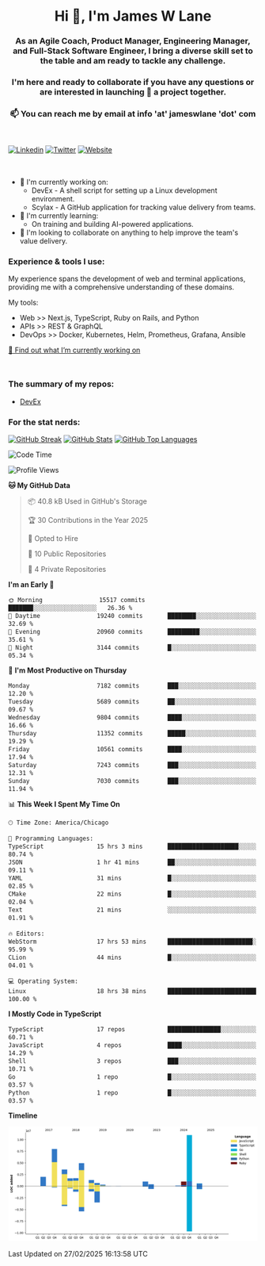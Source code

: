 <h1 align="center">Hi 👋, I'm James W Lane</h1>
<h3 align="center">As an Agile Coach, Product Manager, Engineering Manager, and Full-Stack Software Engineer, I bring a diverse skill set to the table and am ready to tackle any challenge.</h3>
<h3 align="center">I'm here and ready to collaborate if you have any questions or are interested in launching 🚀 a project together.</h3>

<div style="margin-top: 16px;" />

<h3 align="center">📫 You can reach me by email at info 'at' jameswlane 'dot' com</h3>

<div style="margin-top: 48px;" />

[![Linkedin](https://img.shields.io/badge/LinkedIn-0077B5?style=for-the-badge&logo=linkedin&logoColor=white)](https://www.linkedin.com/in/jameswlane/)
[![Twitter](https://img.shields.io/badge/Twitter-1DA1F2?style=for-the-badge&logo=twitter&logoColor=white)](https://x.com/jameswlane)
[![Website](https://img.shields.io/website?down_color=red&down_message=offline&style=for-the-badge&up_color=green&up_message=up&url=https%3A%2F%2Fwww.jameswlane.com)](https://www.jameswlane.com)

<div style="margin-top: 48px;" />

- 🔭 I'm currently working on:
  - DevEx - A shell script for setting up a Linux development environment.
  - Scylax - A GitHub application for tracking value delivery from teams.
- 🌱 I'm currently learning:
  - On training and building AI-powered applications.
- 👯 I'm looking to collaborate on anything to help improve the team's value delivery.

### Experience & tools I use:

My experience spans the development of web and terminal applications, providing me with a comprehensive understanding of these domains.

My tools:
- Web >> Next.js, TypeScript, Ruby on Rails, and Python
- APIs >> REST & GraphQL
- DevOps >> Docker, Kubernetes, Helm, Prometheus, Grafana, Ansible

[🔭 Find out what I’m currently working on](https://www.jameswlane.com/now)  

<div style="margin-top: 50px;"/>

### The summary of my repos:
- [DevEx](https://github.com/jameswlane/devex)  

### For the stat nerds:
[![GitHub Streak](https://github-readme-streak-stats.herokuapp.com?user=jameswlane&theme=tokyonight)](https://git.io/streak-stats)
[![GitHub Stats](https://github-readme-stats.vercel.app/api?username=jameswlane&show_icons=true&theme=tokyonight)](https://github-readme-stats.vercel.app)
[![GitHub Top Languages](https://github-readme-stats.vercel.app/api/top-langs?username=jameswlane&show_icons=true&locale=en&layout=compact&theme=tokyonight)](https://github-readme-stats.vercel.app)

<!--START_SECTION:waka-->
![Code Time](http://img.shields.io/badge/Code%20Time-400%20hrs%2050%20mins-blue)

![Profile Views](http://img.shields.io/badge/Profile%20Views-0-blue)

**🐱 My GitHub Data** 

> 📦 40.8 kB Used in GitHub's Storage 
 > 
> 🏆 30 Contributions in the Year 2025
 > 
> 💼 Opted to Hire
 > 
> 📜 10 Public Repositories 
 > 
> 🔑 4 Private Repositories 
 > 
**I'm an Early 🐤** 

```text
🌞 Morning                15517 commits       ███████░░░░░░░░░░░░░░░░░░   26.36 % 
🌆 Daytime                19240 commits       ████████░░░░░░░░░░░░░░░░░   32.69 % 
🌃 Evening                20960 commits       █████████░░░░░░░░░░░░░░░░   35.61 % 
🌙 Night                  3144 commits        █░░░░░░░░░░░░░░░░░░░░░░░░   05.34 % 
```
📅 **I'm Most Productive on Thursday** 

```text
Monday                   7182 commits        ███░░░░░░░░░░░░░░░░░░░░░░   12.20 % 
Tuesday                  5689 commits        ██░░░░░░░░░░░░░░░░░░░░░░░   09.67 % 
Wednesday                9804 commits        ████░░░░░░░░░░░░░░░░░░░░░   16.66 % 
Thursday                 11352 commits       █████░░░░░░░░░░░░░░░░░░░░   19.29 % 
Friday                   10561 commits       ████░░░░░░░░░░░░░░░░░░░░░   17.94 % 
Saturday                 7243 commits        ███░░░░░░░░░░░░░░░░░░░░░░   12.31 % 
Sunday                   7030 commits        ███░░░░░░░░░░░░░░░░░░░░░░   11.94 % 
```


📊 **This Week I Spent My Time On** 

```text
🕑︎ Time Zone: America/Chicago

💬 Programming Languages: 
TypeScript               15 hrs 3 mins       ████████████████████░░░░░   80.74 % 
JSON                     1 hr 41 mins        ██░░░░░░░░░░░░░░░░░░░░░░░   09.11 % 
YAML                     31 mins             █░░░░░░░░░░░░░░░░░░░░░░░░   02.85 % 
CMake                    22 mins             █░░░░░░░░░░░░░░░░░░░░░░░░   02.04 % 
Text                     21 mins             ░░░░░░░░░░░░░░░░░░░░░░░░░   01.91 % 

🔥 Editors: 
WebStorm                 17 hrs 53 mins      ████████████████████████░   95.99 % 
CLion                    44 mins             █░░░░░░░░░░░░░░░░░░░░░░░░   04.01 % 

💻 Operating System: 
Linux                    18 hrs 38 mins      █████████████████████████   100.00 % 
```

**I Mostly Code in TypeScript** 

```text
TypeScript               17 repos            ███████████████░░░░░░░░░░   60.71 % 
JavaScript               4 repos             ████░░░░░░░░░░░░░░░░░░░░░   14.29 % 
Shell                    3 repos             ███░░░░░░░░░░░░░░░░░░░░░░   10.71 % 
Go                       1 repo              █░░░░░░░░░░░░░░░░░░░░░░░░   03.57 % 
Python                   1 repo              █░░░░░░░░░░░░░░░░░░░░░░░░   03.57 % 
```



**Timeline**

![Lines of Code chart](https://raw.githubusercontent.com/jameswlane/jameswlane/main/assets/bar_graph.png)


 Last Updated on 27/02/2025 16:13:58 UTC
<!--END_SECTION:waka-->
